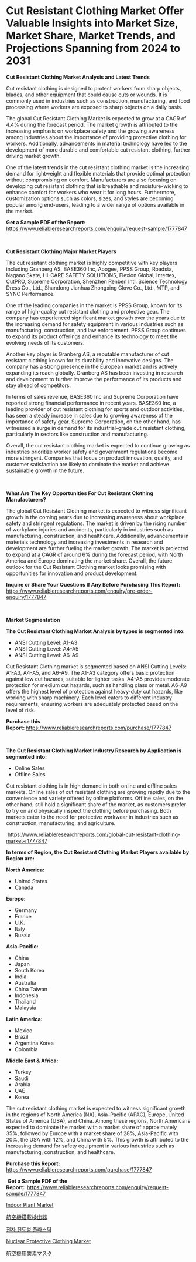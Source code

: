 <p><h1>Cut Resistant Clothing Market Offer Valuable Insights into Market Size, Market Share, Market Trends, and Projections Spanning from 2024 to 2031</h1></p><p><strong>Cut Resistant Clothing Market Analysis and Latest Trends</strong></p>
<p><p>Cut resistant clothing is designed to protect workers from sharp objects, blades, and other equipment that could cause cuts or wounds. It is commonly used in industries such as construction, manufacturing, and food processing where workers are exposed to sharp objects on a daily basis.</p><p>The global Cut Resistant Clothing Market is expected to grow at a CAGR of 4.4% during the forecast period. The market growth is attributed to the increasing emphasis on workplace safety and the growing awareness among industries about the importance of providing protective clothing for workers. Additionally, advancements in material technology have led to the development of more durable and comfortable cut resistant clothing, further driving market growth.</p><p>One of the latest trends in the cut resistant clothing market is the increasing demand for lightweight and flexible materials that provide optimal protection without compromising on comfort. Manufacturers are also focusing on developing cut resistant clothing that is breathable and moisture-wicking to enhance comfort for workers who wear it for long hours. Furthermore, customization options such as colors, sizes, and styles are becoming popular among end-users, leading to a wider range of options available in the market.</p></p>
<p><strong>Get a Sample PDF of the Report:&nbsp;</strong> <a href="https://www.reliableresearchreports.com/enquiry/request-sample/1777847">https://www.reliableresearchreports.com/enquiry/request-sample/1777847</a></p>
<p>&nbsp;</p>
<p><strong>Cut Resistant Clothing Major Market Players</strong></p>
<p><p>The cut resistant clothing market is highly competitive with key players including Granberg AS, BASE360 Inc, Apogee, PPSS Group, Roadsta, Nagano Skate, HI-CARE SAFETY SOLUTIONS, Flexion Global, Intertex, CutPRO, Supreme Corporation, Shenzhen Renben Intl. Science Technology Dress Co., Ltd., Shandong Jianhua Zhongxing Glove Co., Ltd., MTP, and SYNC Performance.</p><p>One of the leading companies in the market is PPSS Group, known for its range of high-quality cut resistant clothing and protective gear. The company has experienced significant market growth over the years due to the increasing demand for safety equipment in various industries such as manufacturing, construction, and law enforcement. PPSS Group continues to expand its product offerings and enhance its technology to meet the evolving needs of its customers.</p><p>Another key player is Granberg AS, a reputable manufacturer of cut resistant clothing known for its durability and innovative designs. The company has a strong presence in the European market and is actively expanding its reach globally. Granberg AS has been investing in research and development to further improve the performance of its products and stay ahead of competitors.</p><p>In terms of sales revenue, BASE360 Inc and Supreme Corporation have reported strong financial performance in recent years. BASE360 Inc, a leading provider of cut resistant clothing for sports and outdoor activities, has seen a steady increase in sales due to growing awareness of the importance of safety gear. Supreme Corporation, on the other hand, has witnessed a surge in demand for its industrial-grade cut resistant clothing, particularly in sectors like construction and manufacturing.</p><p>Overall, the cut resistant clothing market is expected to continue growing as industries prioritize worker safety and government regulations become more stringent. Companies that focus on product innovation, quality, and customer satisfaction are likely to dominate the market and achieve sustainable growth in the future.</p></p>
<p>&nbsp;</p>
<p><strong>What Are The Key Opportunities For Cut Resistant Clothing Manufacturers?</strong></p>
<p><p>The global Cut Resistant Clothing market is expected to witness significant growth in the coming years due to increasing awareness about workplace safety and stringent regulations. The market is driven by the rising number of workplace injuries and accidents, particularly in industries such as manufacturing, construction, and healthcare. Additionally, advancements in materials technology and increasing investments in research and development are further fueling the market growth. The market is projected to expand at a CAGR of around 6% during the forecast period, with North America and Europe dominating the market share. Overall, the future outlook for the Cut Resistant Clothing market looks promising with opportunities for innovation and product development.</p></p>
<p><strong>Inquire or Share Your Questions If Any Before Purchasing This Report:</strong> <a href="https://www.reliableresearchreports.com/enquiry/pre-order-enquiry/1777847">https://www.reliableresearchreports.com/enquiry/pre-order-enquiry/1777847</a></p>
<p>&nbsp;</p>
<p><strong>Market Segmentation</strong></p>
<p><strong>The Cut Resistant Clothing Market Analysis by types is segmented into:</strong></p>
<p><ul><li>ANSI Cutting Level: A1-A3</li><li>ANSI Cutting Level: A4-A5</li><li>ANSI Cutting Level: A6-A9</li></ul></p>
<p><p>Cut Resistant Clothing market is segmented based on ANSI Cutting Levels: A1-A3, A4-A5, and A6-A9. The A1-A3 category offers basic protection against low cut hazards, suitable for lighter tasks. A4-A5 provides moderate protection for medium cut hazards, such as handling glass or metal. A6-A9 offers the highest level of protection against heavy-duty cut hazards, like working with sharp machinery. Each level caters to different industry requirements, ensuring workers are adequately protected based on the level of risk.</p></p>
<p><strong>Purchase this Report:&nbsp;</strong><a href="https://www.reliableresearchreports.com/purchase/1777847">https://www.reliableresearchreports.com/purchase/1777847</a></p>
<p>&nbsp;</p>
<p><strong>The Cut Resistant Clothing Market Industry Research by Application is segmented into:</strong></p>
<p><ul><li>Online Sales</li><li>Offline Sales</li></ul></p>
<p><p>Cut resistant clothing is in high demand in both online and offline sales markets. Online sales of cut resistant clothing are growing rapidly due to the convenience and variety offered by online platforms. Offline sales, on the other hand, still hold a significant share of the market, as customers prefer to try on and physically inspect the clothing before purchasing. Both markets cater to the need for protective workwear in industries such as construction, manufacturing, and agriculture.</p></p>
<p><a href="https://www.reliableresearchreports.com/global-cut-resistant-clothing-market-r1777847">&nbsp;https://www.reliableresearchreports.com/global-cut-resistant-clothing-market-r1777847</a></p>
<p><strong>In terms of Region, the Cut Resistant Clothing Market Players available by Region are:</strong></p>
<p>
    <p> <strong> North America: </strong>
        <ul>
            <li>United States</li>
            <li>Canada</li>
        </ul>
        </p> 
    <p> <strong> Europe: </strong>
        <ul>
            <li>Germany</li>
            <li>France</li>
            <li>U.K.</li>
            <li>Italy</li>
            <li>Russia</li>
        </ul>
        </p> 
    <p> <strong> Asia-Pacific: </strong>
        <ul>
            <li>China</li>
            <li>Japan</li>
            <li>South Korea</li>
            <li>India</li>
            <li>Australia</li>
            <li>China Taiwan</li>
            <li>Indonesia</li>
            <li>Thailand</li>
            <li>Malaysia</li>
        </ul>
        </p> 
    <p> <strong> Latin America: </strong>
        <ul>
            <li>Mexico</li>
            <li>Brazil</li>
            <li>Argentina Korea</li>
            <li>Colombia</li>
        </ul>
        </p> 
    <p> <strong> Middle East & Africa: </strong>
        <ul>
            <li>Turkey</li>
            <li>Saudi</li>
            <li>Arabia</li>
            <li>UAE</li>
            <li>Korea</li>
        </ul>
    </p>
    </p>
<p><p>The cut resistant clothing market is expected to witness significant growth in the regions of North America (NA), Asia-Pacific (APAC), Europe, United States of America (USA), and China. Among these regions, North America is expected to dominate the market with a market share of approximately 35%, followed by Europe with a market share of 28%, Asia-Pacific with 20%, the USA with 12%, and China with 5%. This growth is attributed to the increasing demand for safety equipment in various industries such as manufacturing, construction, and healthcare.</p></p>
<p><strong>Purchase this Report: </strong><a href="https://www.reliableresearchreports.com/purchase/1777847">https://www.reliableresearchreports.com/purchase/1777847</a></p>
<p>&nbsp;<strong>Get a Sample PDF of the Report:&nbsp;&nbsp;</strong><a href="https://www.reliableresearchreports.com/enquiry/request-sample/1777847">https://www.reliableresearchreports.com/enquiry/request-sample/1777847</a></p>
<p><strong></strong></p>
<p><p><a href="https://github.com/fkhcgcyl33/Market-Research-Report-List-1/blob/main/indoor-plant-market.md">Indoor Plant Market</a></p><p><a href="https://github.com/avwofrml53535/Market-Research-Report-List-2/blob/main/5804011140602.md">航空機搭載検出器</a></p><p><a href="https://github.com/camron674/Market-Research-Report-List-1/blob/main/5758533148481.md">전자 전도성 플라스틱</a></p><p><a href="https://github.com/ctanaka235/Market-Research-Report-List-1/blob/main/nuclear-protective-clothing-market.md">Nuclear Protective Clothing Market</a></p><p><a href="https://github.com/JanickJohns/Market-Research-Report-List-1/blob/main/5796386140601.md">航空機用酸素マスク</a></p></p>